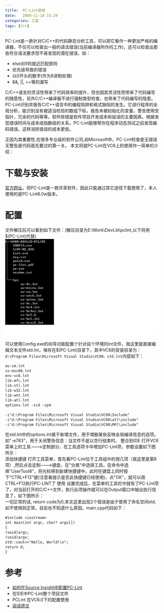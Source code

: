 ```yaml
---
title:  PC-Lint使用
date:   2009-11-10 15:29
categories: 工具
tags: [C++]
---
```


PC-Lint是一款针对C/C++的代码静态分析工具，可以把它看作一种更加严格的编译器，不仅可以检查出一般的语法错误(当前编译器所作的工作)，还可以检查出那些符合语法要求但不易发现的潜在错误，如：

* else对if的就近匹配原则
* 优先级导致的错误
* 以0开头的数字(作为8进制处理)
* &&, ||, ==等的漏写

C/C++语言的灵活性带来了代码效率的提升，但也因其灵活性而带来了代码编写的随意性，另外C/C++编译器不进行强制类型检查，也带来了代码编写的隐患。PC-Lint识别并报告C/C++语言中的编程陷阱和格式缺陷的发生。它进行程序的全局分析，能识别没有被适当检验的数组下标，报告未被初始化的变量，警告使用空指针，冗余的代码等等。软件除错是软件项目开发成本和延误的主要因素。根据发现错误时间与成本成指数级的关系，PC-Lint能够帮你在程序动态测试之前发现编码错误。这样消除错误的成本更低。

<!-- More -->

正因为其重要性,在很多专业级的软件公司,如Microsoft中，PC-Lint检查是无错误无警告是代码首先要过的第一关。 本文将就PC-Lint在VC6上的使用作一简单的介绍：

# 下载与安装 
[官方网址](http://www.gimpel.com/)，但PC-Lint是一款共享软件，因此只能通过其它途径下载使用了，本人使用的是PC-Lint8.0w版本。

# 配置 
文件解压后可以看到如下文件：(解压目录为E:\Work\DevLib\pclint,以下将用$(PC-Lint)代替)  
![](../../images/PCLint-Directory.JPG)

可以使用Config.exe的向导功能配置个针对自个环境的lnt文件，我这里是直接编辑文本文件std.lnt，保存在$(PC-Lint)目录下，其中VC6的安装目录为：`d:\Program Files\Microsoft Visual Studio\VC98。std.lnt`内容如下： 

```
au-sm.lnt 
co-msc60.lnt 
env-vc6.lnt 
lib-mfc.lnt 
lib-stl.lnt 
lib-w32.lnt 
lib-wnt.lnt 
lib-atl.lnt 
options.lnt -si4 -sp4 

-i"d:\Program Files\Microsoft Visual Studio\VC98\Include" 
-i"d:\Program Files\Microsoft Visual Studio\VC98\atl\include" 
-i"d:\Program Files\Microsoft Visual Studio\VC98\MFC\include"
```

在std.lnt中的options.lnt属于新增文件，用于增删某些反映全局编译信息的选项。如"-e783"，用于关闭警告信息：当文件不是以空行结束时。
整合到IDE 
打开VC6菜单上的工具--->定制部分，在工具选项卡中增加PC-Lint项，参数设置如下图所示：  
添加快捷键 
打开工具菜单，首先看PC-Lint位于工具组中的很几项（我这里是第8项）,然后点击定制--->键盘，在"分类"中选择工具，在命令中选择"UserTool8"，将光标移到新建快捷键中，此时在键盘上同时按下"CTRL+F12"键(注意看提示是否此快捷键已经使用)，点"OK"，就可以用CTRL+F12执行PC-LINT了 
使用 
设置完成后，在菜单的工具栏中就有了PC-Lint项了，对当前打开的C/C++文件，执行此项操作就可以在Output窗口中输出执行信息了，如下图所示：  
一切正常的话, return code为0,本文这里出现2个错误是由于使用了命名空间std,如不使用则正常，目前也不知道什么原因，main.cpp代码如下： 

```
#include <iostream> 
int main(int argc, char* argv[]) 
{ 
(void)argc; 
(void)argv; 
std::cout<<"Hello, World!\n"; 
return 0; 
} 
```
# 参考 
* [如何在Source Insight中配置PC-Lint](http://blog.csdn.net/minico/article/details/1775554)
* 在IDE中PC-Lint整个项目文件
* PCLint 在VC6.0下的配置使用
* [阅读原文](http://www.cppblog.com/ietj/archive/2009/11/10/100620.html)
